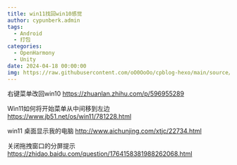 ```yaml
---
title: win11找回win10感觉
author: cypunberk.admin
tags:
  - Android
  - 打包
categories:
  - OpenHarmony
  - Unity
date: 2024-04-18 00:00:00
img: https://raw.githubusercontent.com/oO0OoOo/cpblog-hexo/main/source/images/bg/591039263be09.jpg
---
```

右键菜单改回win10
https://zhuanlan.zhihu.com/p/596955289

Win11如何将开始菜单从中间移到左边
https://www.jb51.net/os/win11/781228.html

win11 桌面显示我的电脑
http://www.aichunjing.com/xtjc/22734.html

关闭拖拽窗口的分屏提示
https://zhidao.baidu.com/question/1764158381988262068.html